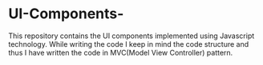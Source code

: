 # UI-Components-
This repository contains the UI components implemented using Javascript technology. While writing the code I keep in mind the code structure and thus I have written the code in MVC(Model View Controller) pattern.
